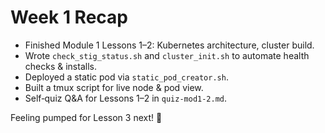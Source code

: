 # Week 1 Recap

- Finished Module 1 Lessons 1–2: Kubernetes architecture, cluster build.
- Wrote `check_stig_status.sh` and `cluster_init.sh` to automate health checks & installs.
- Deployed a static pod via `static_pod_creator.sh`.
- Built a tmux script for live node & pod view.
- Self‑quiz Q&A for Lessons 1–2 in `quiz-mod1-2.md`.

Feeling pumped for Lesson 3 next! 🚀

